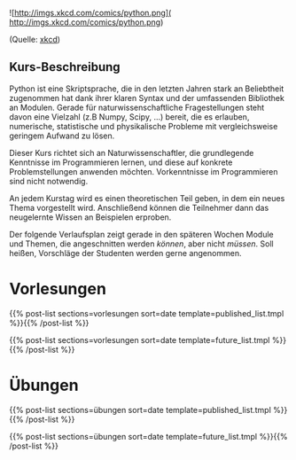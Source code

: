 <!-- 
.. title: Python Kurs 2017
.. slug: index
.. date: 2017-03-06 20:03:02 UTC+01:00
.. tags: 
.. category: 
.. link: 
.. description: 
.. type: text
-->

![http://imgs.xkcd.com/comics/python.png]( http://imgs.xkcd.com/comics/python.png)

(Quelle: [xkcd]( https://xkcd.com/353/))

Kurs-Beschreibung
-----------------

Python ist eine Skriptsprache, die in den letzten Jahren stark an Beliebtheit zugenommen hat dank ihrer klaren Syntax
und der umfassenden Bibliothek an Modulen.
Gerade für naturwissenschaftliche Fragestellungen steht davon eine Vielzahl (z.B Numpy, Scipy, ...) bereit, 
die es erlauben, numerische, statistische und physikalische Probleme mit vergleichsweise geringem Aufwand zu lösen.


Dieser Kurs richtet sich an Naturwissenschaftler, die grundlegende Kenntnisse im Programmieren lernen, und diese
auf konkrete Problemstellungen anwenden möchten. Vorkenntnisse im Programmieren sind nicht notwendig.


An jedem Kurstag wird es einen theoretischen Teil geben, in dem ein neues Thema vorgestellt wird. Anschließend können
die Teilnehmer dann das neugelernte Wissen an Beispielen erproben.

Der folgende Verlaufsplan zeigt gerade in den späteren Wochen Module und Themen, die angeschnitten werden _können_, aber nicht _müssen_.
Soll heißen, Vorschläge der Studenten werden gerne angenommen.


# Vorlesungen


{{% post-list sections=vorlesungen sort=date template=published_list.tmpl %}}{{% /post-list %}}


{{% post-list sections=vorlesungen sort=date template=future_list.tmpl %}}{{% /post-list %}}

# Übungen


{{% post-list sections=übungen sort=date template=published_list.tmpl %}}{{% /post-list %}}


{{% post-list sections=übungen sort=date template=future_list.tmpl %}}{{% /post-list %}}
